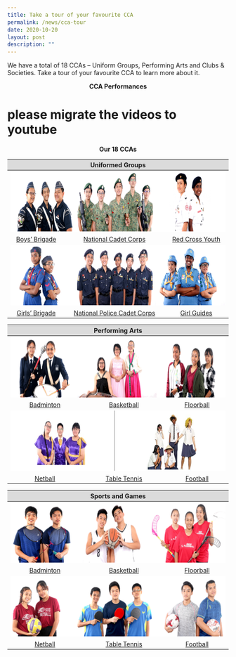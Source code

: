 ```yaml
---
title: Take a tour of your favourite CCA
permalink: /news/cca-tour
date: 2020-10-20
layout: post
description: ""
---
```

We have a total of 18 CCAs – Uniform Groups, Performing Arts and Clubs & Societies. Take a tour of your favourite CCA to learn more about it. 

<p style="text-align: center;"> <strong>CCA Performances </strong></p>

# please migrate the videos to youtube
<p style="text-align: center;"> <strong>Our 18 CCAs </strong></p>

<table>
<thead>
  <tr>
    <th style="text-align: center; background-color: #dbdbdb" colspan="3">Uniformed Groups</th>
  </tr>
</thead>
<tbody>
  <tr>
    <td colspan="3"><img src="/images/CCA%20Tour/UniformGroup1.png" alt="Uniformgroup1" width="720" height="138"></td>
  </tr>
  <tr>
    <td style="text-align: center;" ><a href="/student-development/CO-CURRICULAR-ACTIVITIES-CCA/boys-brigade/" target = "_blank" >Boys’ Brigade</a></td>
    <td style="text-align: center;" ><a href="/student-development/CO-CURRICULAR-ACTIVITIES-CCA/national-cadet-corps/" target = "_blank">National Cadet Corps</a></td>
    <td style="text-align: center;"><a href="/student-development/CO-CURRICULAR-ACTIVITIES-CCA/red-cross-youth/" target = "_blank">Red Cross Youth</a></td>
  </tr>
  <tr>
    <td colspan="3"><img src="/images/CCA%20Tour/UniformGroup2.png" alt="Uniformgroup2" width="720" height="137"></td>
  </tr>
  <tr>
    <td style="text-align: center;"><a href="/student-development/CO-CURRICULAR-ACTIVITIES-CCA/girls-brigade/" target = "_blank">Girls’ Brigade</a></td>
    <td style="text-align: center;"><a href="/student-development/CO-CURRICULAR-ACTIVITIES-CCA/national-police-cadet-corps/" target = "_blank">National Police Cadet Corps</a></td>
    <td style="text-align: center;"><a href="/student-development/CO-CURRICULAR-ACTIVITIES-CCA/girl-guides/" target = "_blank">Girl Guides</a></td>
  </tr>
</tbody>
</table>

<table>
<thead>
  <tr>
    <th style="text-align: center; background-color: #dbdbdb" colspan="3">Performing Arts</th>
  </tr>
</thead>
<tbody>
  <tr>
    <td colspan="3"><img src="/images/CCA%20Tour/PerformingArts1.png" width="720" height="138"></td>
  </tr>
  <tr>
    <td style="text-align: center;" ><a href="/student-development/CO-CURRICULAR-ACTIVITIES-CCA/badminton/" target = "_blank" >Badminton</a></td>
    <td style="text-align: center;" ><a href="/student-development/CO-CURRICULAR-ACTIVITIES-CCA/Basketball/" target = "_blank">Basketball</a></td>
    <td style="text-align: center"><a href="/student-development/CO-CURRICULAR-ACTIVITIES-CCA/floorball/" target = "_blank">Floorball</a></td>
  </tr>
  <tr>
    <td colspan="3"><img src="/images/CCA%20Tour/cca_tour.jpg" width="720" height="137"></td>
  </tr>
  <tr>
    <td style="text-align: center;"><a href="/student-development/CO-CURRICULAR-ACTIVITIES-CCA/netball/" target = "_blank">Netball</a></td>
    <td style="text-align: center;"><a href="/student-development/CO-CURRICULAR-ACTIVITIES-CCA/table-tennis/" target = "_blank">Table Tennis</a></td>
    <td style="text-align: center;"><a href="/student-development/CO-CURRICULAR-ACTIVITIES-CCA/football/" target = "_blank">Football</a></td>
  </tr>
</tbody>
</table>


<table>
<thead>
  <tr>
    <th style="text-align: center; background-color: #dbdbdb" colspan="3">Sports and Games</th>
  </tr>
</thead>
<tbody>
  <tr>
    <td colspan="3"><img src="/images/CCA%20Tour/SportsGames1.png" alt="sportsgames1" width="720" height="138"></td>
  </tr>
  <tr>
    <td style="text-align: center;" ><a href="/student-development/CO-CURRICULAR-ACTIVITIES-CCA/badminton/" target = "_blank" >Badminton</a></td>
    <td style="text-align: center;" ><a href="/student-development/CO-CURRICULAR-ACTIVITIES-CCA/Basketball/" target = "_blank">Basketball</a></td>
    <td style="text-align: center"><a href="/student-development/CO-CURRICULAR-ACTIVITIES-CCA/floorball/" target = "_blank">Floorball</a></td>
  </tr>
  <tr>
    <td colspan="3"><img src="/images/CCA%20Tour/SportsGames2.png" alt="sportsgames2" width="720" height="137"></td>
  </tr>
  <tr>
    <td style="text-align: center;"><a href="/student-development/CO-CURRICULAR-ACTIVITIES-CCA/netball/" target = "_blank">Netball</a></td>
    <td style="text-align: center;"><a href="/student-development/CO-CURRICULAR-ACTIVITIES-CCA/table-tennis/" target = "_blank">Table Tennis</a></td>
    <td style="text-align: center;"><a href="/student-development/CO-CURRICULAR-ACTIVITIES-CCA/football/" target = "_blank">Football</a></td>
  </tr>
</tbody>
</table>